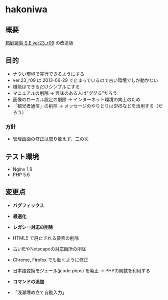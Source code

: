 # hakoniwa

## 概要
[箱庭諸島 S.E ver23_r09](http://hakoniwa.symphonic-net.com/) の改造版

## 目的
* ナウい環境で実行できるようにする
 * ver.23_r09 は 2013-06-29 で止まっているので古い環境でしか動かない
* 機能はできるだけシンプルにする
 * マニュアルの削除 → 興味のある人は"ググる"だろう
 * 画像のローカル設定の削除 → インターネット環境の向上のため
 * 「観光者通信」の削除 → メッセージのやりとりはSNSなどを活用する（だろう）
 
### 方針
 * 管理画面の修正は取り敢えず、二の次

## テスト環境
* Nginx 1.9
* PHP 5.6

## 変更点
* **バグフィックス**
* **最適化**
* **レガシー対応の削除**
 * HTML5 で廃止される要素の削除
 * 古いIEやNetscapeの対応箇所の削除
 * Chrome, Firefox でも動くように修正

* 日本語変換モジュール(jcode.phps) を廃止 → PHPの関数を利用する

* **コマンドの追加**
 * 「浅瀬埋め立て自動入力」
